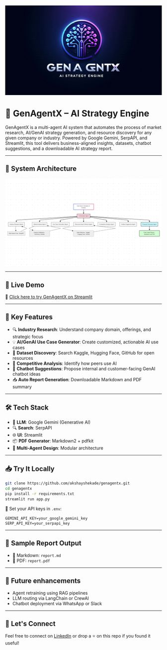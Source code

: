 ![GenAgentX Logo](logo.jpeg)


# 🤖 GenAgentX – AI Strategy Engine

GenAgentX is a multi-agent AI system that automates the process of market research, AI/GenAI strategy generation, and resource discovery for any given company or industry. Powered by Google Gemini, SerpAPI, and Streamlit, this tool delivers business-aligned insights, datasets, chatbot suggestions, and a downloadable AI strategy report.

---

## 🧠 System Architecture

![Multi-Agent Architecture](Multi-Agent%20Architecture.png)

---
## 🚀 Live Demo

🔗 [Click here to try GenAgentX on Streamlit](https://genagentx-yourname.streamlit.app)

---

## 🚀 Key Features

- 🔍 **Industry Research**: Understand company domain, offerings, and strategic focus
- 💡 **AI/GenAI Use Case Generator**: Create customized, actionable AI use cases
- 📂 **Dataset Discovery**: Search Kaggle, Hugging Face, GitHub for open resources
- 🏁 **Competitive Analysis**: Identify how peers use AI
- 🤖 **Chatbot Suggestions**: Propose internal and customer-facing GenAI chatbot ideas
- 📥 **Auto Report Generation**: Downloadable Markdown and PDF summary

---

## 🛠 Tech Stack

- 🧠 **LLM**: Google Gemini (Generative AI)
- 🔍 **Search**: SerpAPI
- 🌐 **UI**: Streamlit
- 📦 **PDF Generator**: Markdown2 + pdfkit
- 🧰 **Multi-Agent Design**: Modular architecture

---

## 📥 Try It Locally

```bash
git clone https://github.com/akshayshekade/genagentx.git
cd genagentx
pip install -r requirements.txt
streamlit run app.py
```

🔑 Set your API keys in `.env`:

```env
GEMINI_API_KEY=your_google_gemini_key
SERP_API_KEY=your_serpapi_key
```

---

## 📘 Sample Report Output

- 📄 Markdown: `report.md`
- 🧾 PDF: `report.pdf`

---

## 📌 Future enhancements

- Agent retraining using RAG pipelines
- LLM routing via LangChain or CrewAI
- Chatbot deployment via WhatsApp or Slack

---

## 🤝 Let's Connect

Feel free to connect on [LinkedIn](https://www.linkedin.com/in/akshayshekade/) or drop a ⭐ on this repo if you found it useful!
